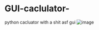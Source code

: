 # GUI-caclulator-
python cacluator with a shit asf gui 
![image](https://user-images.githubusercontent.com/92702918/153766560-a37d3180-79de-4e44-9489-98bbbf1214a6.png)
